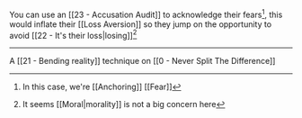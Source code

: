 You can use an [[23 - Accusation Audit]] to acknowledge their fears[^2], this would inflate their [[Loss Aversion]] so they jump on the opportunity to avoid [[22 - It's their loss|losing]][^1]

---

A [[21 - Bending reality]] technique on [[0 - Never Split The Difference]]

[^1]: It seems [[Moral|morality]] is not a big concern here

[^2]: In this case, we're [[Anchoring]] [[Fear]]
